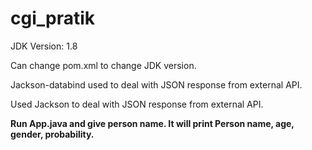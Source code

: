 # cgi_pratik

JDK Version: 1.8

Can change pom.xml to change JDK version.

Jackson-databind used to deal with JSON response from external API.

Used Jackson to deal with JSON response from external API.

**Run App.java and give person name. It will print Person name, age, gender, probability.**
